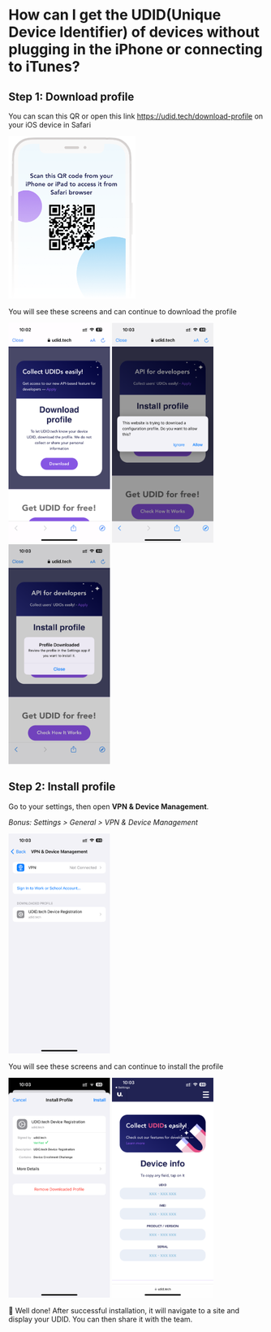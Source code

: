 # How can I get the UDID(Unique Device Identifier) of devices without plugging in the iPhone or connecting to iTunes?

## Step 1: Download profile

You can scan this QR or open this link https://udid.tech/download-profile on your iOS device in Safari

<img width="250" style="background-color: #fff;" src="./images/qr.png" />

You will see these screens and can continue to download the profile

<img width="200" style="background-color: #fff;" src="./images/down-load-profile.png" /> <img width="200" style="background-color: #fff;" src="./images/confirm-download.png" /> <img width="200" style="background-color: #fff;" src="./images/down-load-completed.png" />

## Step 2: Install profile

Go to your settings, then open **VPN & Device Management**.

_Bonus: Settings > General > VPN & Device Management_

<img width="200" style="background-color: #fff;" src="./images/profile-settings.png" />

You will see these screens and can continue to install the profile

<img width="200" style="background-color: #fff;" src="./images/install-profile.png" /> <img width="200" style="background-color: #fff;" src="./images/result.png" />

👋 Well done! After successful installation, it will navigate to a site and display your UDID. You can then share it with the team.
